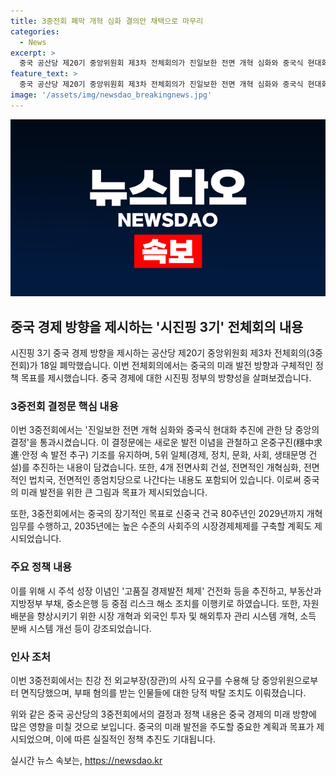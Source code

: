 ```yaml
---
title: 3중전회 폐막 개혁 심화 결의안 채택으로 마무리
categories:
  - News
excerpt: >
  중국 공산당 제20기 중앙위원회 제3차 전체회의가 진일보한 전면 개혁 심화와 중국식 현대화 추진에 관한 당 중앙의 결정을 통과시켰다. 이 결정은 안정한 발전 추구와 5개 건설 분야를 추진하며, 2035년까지 고수준의 사회주의 시장경제체제를 구축하는 장기 목표를 담고 있다. 부동산과 지방정부 부채, 중소은행 등 중점 리스크 해소 조치, 자원 배분을 위한 시장 개혁, 소득 분배 시스템 개선 등이 추진될 예정이다. 또한 일부 인사 조처와 부패 혐의를 받는 인물들의 박탈 등이 이뤄졌다.
feature_text: >
  중국 공산당 제20기 중앙위원회 제3차 전체회의가 진일보한 전면 개혁 심화와 중국식 현대화 추진에 관한 당 중앙의 결정을 통과시켰다. 이 결정은 안정한 발전 추구와 5개 건설 분야를 추진하며, 2035년까지 고수준의 사회주의 시장경제체제를 구축하는 장기 목표를 담고 있다. 부동산과 지방정부 부채, 중소은행 등 중점 리스크 해소 조치, 자원 배분을 위한 시장 개혁, 소득 분배 시스템 개선 등이 추진될 예정이다. 또한 일부 인사 조처와 부패 혐의를 받는 인물들의 박탈 등이 이뤄졌다.
image: '/assets/img/newsdao_breakingnews.jpg'
---
```


<p><img src="/assets/img/newsdao_breakingnews.jpg" alt="ranknews 속보" /></p>

<h2 data-ke-size="size26">중국 경제 방향을 제시하는 '시진핑 3기' 전체회의 내용</h2>

<p data-ke-size="size16">시진핑 3기 중국 경제 방향을 제시하는 공산당 제20기 중앙위원회 제3차 전체회의(3중전회)가 18일 폐막했습니다. 이번 전체회의에서는 중국의 미래 발전 방향과 구체적인 정책 목표를 제시했습니다. 중국 경제에 대한 시진핑 정부의 방향성을 살펴보겠습니다.</p>

<h3>3중전회 결정문 핵심 내용</h3>

<p data-ke-size="size16">이번 3중전회에서는 '진일보한 전면 개혁 심화와 중국식 현대화 추진에 관한 당 중앙의 결정'을 통과시켰습니다. 이 결정문에는 새로운 발전 이념을 관철하고 온중구진(穩中求進·안정 속 발전 추구) 기조를 유지하며, 5위 일체(경제, 정치, 문화, 사회, 생태문명 건설)를 추진하는 내용이 담겼습니다. 또한, 4개 전면사회 건설, 전면적인 개혁심화, 전면적인 법치국, 전면적인 종엄치당으로 나간다는 내용도 포함되어 있습니다. 이로써 중국의 미래 발전을 위한 큰 그림과 목표가 제시되었습니다.</p>

<p data-ke-size="size16">또한, 3중전회에서는 중국의 장기적인 목표로 신중국 건국 80주년인 2029년까지 개혁 임무를 수행하고, 2035년에는 높은 수준의 사회주의 시장경제체제를 구축할 계획도 제시되었습니다.</p>

<h3>주요 정책 내용</h3>

<p data-ke-size="size16">이를 위해 시 주석 성장 이념인 '고품질 경제발전 체제' 건전화 등을 추진하고, 부동산과 지방정부 부채, 중소은행 등 중점 리스크 해소 조치를 이행키로 하였습니다. 또한, 자원 배분을 향상시키기 위한 시장 개혁과 외국인 투자 및 해외투자 관리 시스템 개혁, 소득 분배 시스템 개선 등이 강조되었습니다.</p>

<h3>인사 조처</h3>

<p data-ke-size="size16">이번 3중전회에서는 친강 전 외교부장(장관)의 사직 요구를 수용해 당 중앙위원으로부터 면직당했으며, 부패 혐의를 받는 인물들에 대한 당적 박탈 조치도 이뤄졌습니다.</p>

<p data-ke-size="size16">위와 같은 중국 공산당의 3중전회에서의 결정과 정책 내용은 중국 경제의 미래 방향에 많은 영향을 미칠 것으로 보입니다. 중국의 미래 발전을 주도할 중요한 계획과 목표가 제시되었으며, 이에 따른 실질적인 정책 추진도 기대됩니다.</p>
실시간 뉴스 속보는, <a href="https://newsdao.kr" rel="dofollow">https://newsdao.kr</a>


